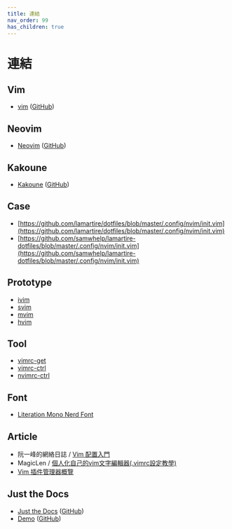 ```yaml
---
title: 連結
nav_order: 99
has_children: true
---
```


# 連結


## Vim

* [vim](https://www.vim.org/) ([GitHub](https://github.com/vim/vim))


## Neovim

* [Neovim](neovim.io) ([GitHub](https://github.com/neovim/neovim))


## Kakoune

* [Kakoune](https://kakoune.org) ([GitHub](https://github.com/mawww/kakoune))


## Case

* [https://github.com/lamartire/dotfiles/blob/master/.config/nvim/init.vim](https://github.com/lamartire/dotfiles/blob/master/.config/nvim/init.vim)
* [https://github.com/samwhelp/lamartire-dotfiles/blob/master/.config/nvim/init.vim](https://github.com/samwhelp/lamartire-dotfiles/blob/master/.config/nvim/init.vim)


## Prototype

* [ivim](https://github.com/samwhelp/note-about-vim/tree/gh-pages/_demo/prototype/ivim)
* [svim](https://github.com/samwhelp/note-about-vim/tree/gh-pages/_demo/prototype/svim)
* [mvim](https://github.com/samwhelp/note-about-vim/tree/gh-pages/_demo/prototype/mvim)
* [hvim](https://github.com/samwhelp/note-about-vim/tree/gh-pages/_demo/prototype/hvim)


## Tool

* [vimrc-get](https://github.com/samwhelp/note-about-vim/tree/gh-pages/_demo/project/vimrc-profile/vimrc-get)
* [vimrc-ctrl](https://github.com/samwhelp/note-about-vim/tree/gh-pages/_demo/project/vimrc-profile/vimrc-ctrl)
* [nvimrc-ctrl](https://github.com/samwhelp/note-about-vim/tree/gh-pages/_demo/project/vimrc-profile/nvimrc-ctrl)


## Font

* [Literation Mono Nerd Font](https://samwhelp.github.io/note-about-manjaro/read/adjustment/env/font.html#nerd-fonts--liberation-literation-mono-nerd-font)



## Article

* 阮一峰的網絡日誌 / [Vim 配置入門](http://www.ruanyifeng.com/blog/2018/09/vimrc.html)
* MagicLen / [個人化自己的vim文字編輯器(.vimrc設定教學)](https://magiclen.org/vimrc/)
* [Vim 插件管理器概覽](https://www.jianshu.com/p/780243c792cc)


## Just the Docs

* [Just the Docs](https://pmarsceill.github.io/just-the-docs/) ([GitHub](https://github.com/pmarsceill/just-the-docs))
* [Demo](https://pmarsceill.github.io/jtd-remote/) ([GitHub](https://github.com/pmarsceill/jtd-remote))
